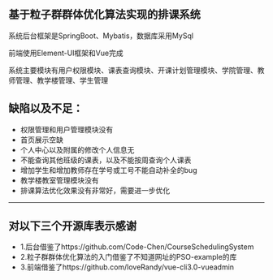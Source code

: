 
基于粒子群群体优化算法实现的排课系统
-
系统后台框架是SpringBoot、Mybatis，数据库采用MySql 

前端使用Element-UI框架和Vue完成

系统主要模块有用户权限模块、课表查询模块、开课计划管理模块、学院管理、教师管理、教学楼管理、学生管理

缺陷以及不足：
----
* 权限管理和用户管理模块没有
* 首页展示空缺
* 个人中心以及附属的修改个人信息无
* 不能查询其他班级的课表，以及不能按周查询个人课表
* 增加学生和增加教师存在学号或工号不能自动补全的bug
* 教学楼教室管理模块没有
* 排课算法优化效果没有非常好，需要进一步优化
---
对以下三个开源库表示感谢
---
* 1.后台借鉴了https://github.com/Code-Chen/CourseSchedulingSystem
* 2.粒子群群体优化算法的入门借鉴了不知道网址的PSO-example的库
* 3.前端借鉴了https://github.com/loveRandy/vue-cli3.0-vueadmin
